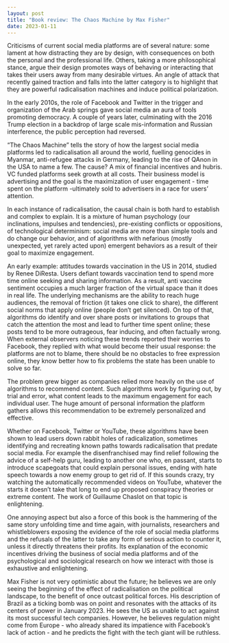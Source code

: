 ```yaml
---
layout: post
title: "Book review: The Chaos Machine by Max Fisher"
date: 2023-01-11
---
```


Criticisms of current social media platforms are of several nature: some lament at how distracting they are by design, with consequences on both the personal and the professional life. Others, taking a more philosophical stance, argue their design promotes ways of behaving or interacting that takes their users away from many desirable virtues.  An angle of attack that recently gained traction and falls into the latter category is to highlight that they are powerful radicalisation machines and induce political polarization.

In the early 2010s, the role of Facebook and Twitter in the trigger and organization of the Arab springs gave social media an aura of tools promoting democracy. A couple of years later, culminating with the 2016 Trump election in a backdrop of large scale mis-information and Russian interference, the public perception had reversed.

“The Chaos Machine” tells the story of how the largest social media platforms led to radicalisation all around the world, fuelling genocides in Myanmar, anti-refugee attacks in Germany, leading to the rise of QAnon in the USA to name a few. The cause? A mix of financial incentives and hubris. VC funded platforms seek growth at all costs. Their business model is advertising and the goal is the maximization of user engagement - time spent on the platform -ultimately sold to advertisers in a race for users’ attention.

In each instance of radicalisation, the causal chain is both hard to establish and complex to explain. It is a mixture of human psychology (our inclinations, impulses and tendencies), pre-existing conflicts or oppositions, of technological determinism: social media are more than simple tools and do change our behavior, and of algorithms with nefarious (mostly unexpected, yet rarely acted upon) emergent behaviors as a result of their goal to maximize engagement. 

An early example: attitudes towards vaccination in the US in 2014, studied by Renee DiResta. Users defiant towards vaccination tend to spend more time online seeking and sharing information. As a result, anti vaccine sentiment occupies a much larger fraction of the virtual space than it does in real life. The underlying mechanisms are the ability to reach huge audiences, the removal of friction (it takes one click to share), the different social norms that apply online (people don’t get silenced). On top of that, algorithms do identify and over share posts or invitations to groups that catch the attention the most and lead to further time spent online; these posts tend to be more outrageous, fear inducing, and often factually wrong.
When external observers noticing these trends reported their worries to Facebook, they replied with what would become their usual response: the platforms are not to blame, there should be no obstacles to free expression online, they know better how to fix problems the state has been unable to solve so far.

The problem grew bigger as companies relied more heavily on the use of algorithms to recommend content. Such algorithms work by figuring out, by trial and error, what content leads to the maximum engagement for each individual user. The huge amount of personal information the platform gathers allows this recommendation to be extremely personalized and effective.

Whether on Facebook, Twitter or YouTube, these algorithms have been shown to lead users down rabbit holes of radicalization, sometimes identifying and recreating known paths towards radicalisation that predate social media. For example the disenfranchised may find relief following the advice of a self-help guru, leading to another one who, en passant, starts to introduce scapegoats that could explain personal issues, ending with hate speech towards a now enemy group to get rid of. If this sounds crazy, try watching the automatically recommended videos on YouTube, whatever the starts it doesn’t take that long to end up proposed conspiracy theories or extreme content. The work of Guillaume Chaslot on that topic is enlightening.

One annoying aspect but also a force of this book is the hammering of the same story unfolding time and time again, with journalists, researchers and whistleblowers exposing the evidence of the role of social media platforms and the refusals of the latter to take any form of serious action to counter it, unless it directly threatens their profits.
Its explanation of the economic incentives driving the business of social media platforms and of the psychological and sociological research on how we interact with those is exhaustive and enlightening.

Max Fisher is not very optimistic about the future; he believes we are only seeing the beginning of the effect of radicalisation on the political landscape, to the benefit of once outcast political forces. 
His description of Brazil as a ticking bomb was on point and resonates with the attacks of its centers of power in January 2023.
He sees the US as unable to act against its most successful tech companies. However, he believes regulation might come from Europe - who already shared its impatience with Facebook’s lack of action - and he predicts the fight with the tech giant will be ruthless.

